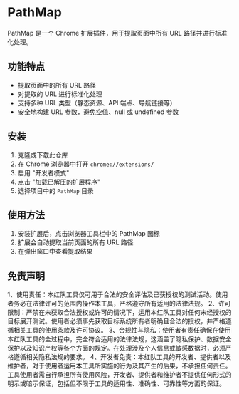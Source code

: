 # PathMap

PathMap 是一个 Chrome 扩展插件，用于提取页面中所有 URL 路径并进行标准化处理。

## 功能特点

- 提取页面中的所有 URL 路径
- 对提取的 URL 进行标准化处理
- 支持多种 URL 类型（静态资源、API 端点、导航链接等）
- 安全地构建 URL 参数，避免空值、null 或 undefined 参数

## 安装

1. 克隆或下载此仓库
2. 在 Chrome 浏览器中打开 `chrome://extensions/`
3. 启用 "开发者模式"
4. 点击 "加载已解压的扩展程序"
5. 选择项目中的 `PathMap` 目录

## 使用方法

1. 安装扩展后，点击浏览器工具栏中的 PathMap 图标
2. 扩展会自动提取当前页面的所有 URL 路径
3. 在弹出窗口中查看提取结果

## 免责声明

1、使用责任：本红队工具仅可用于合法的安全评估及已获授权的测试活动。使用者务必在法律许可的范围内操作本工具，严格遵守所有适用的法律法规。
2、许可限制：严禁在未获取合法授权或许可的情况下，运用本红队工具对任何未经授权的目标展开测试。使用者必须事先获取目标系统所有者明确且合法的授权，并严格遵循相关工具的使用条款及许可协议。
3、合规性与隐私：使用者有责任确保在使用本红队工具的全过程中，完全符合适用的法律法规，这涵盖了隐私保护、数据安全保护以及知识产权等各个方面的规定。在处理涉及个人信息或敏感数据时，必须严格遵循相关隐私法规的要求。
4、开发者免责：本红队工具的开发者、提供者以及维护者，对于使用者运用本工具所实施的行为及其产生的后果，不承担任何责任。工具使用者需自行承担所有使用风险，开发者、提供者和维护者不提供任何形式的明示或暗示保证，包括但不限于工具的适用性、准确性、可靠性等方面的保证。
